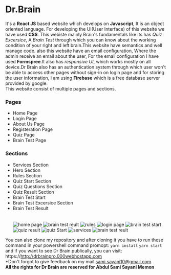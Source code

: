 # Dr.Brain
It's a **React JS** based website which develops on **Javascript**, It is an object oriented language. For developing the UI(User Interface) of this website we have used **CSS**. This webiste mainly Brain's fundamentals like its has *Quiz Excersice*, A *Brain Test* through which you can know about the working condition of your right and left brain.This website have semantics and well manage code. also  this website have an email configuration, Where the admin receive an email about the user, For the email configuration I have used **Formspree**.It also has *responsive UI*, which works mostly on all device.Dr Brain also has an authentication system through which user won't be able to access other pages without sign-in on login page and for storing the user information, I am using **Firebase** which is a free database server provided by google.<br/>
This website consist of multiple pages and sections.
### Pages
* Home Page
* Login Page
* About Us Page
* Registeration Page
* Quiz Page
* Brain Test Page

### Sections
* Services Section
* Hero Section
* Rules Section
* Quiz Start Section
* Quiz Questions Section
* Quiz Result Section
* Brain Test Start
* Brain Test Excersice Section
* Brain Test Result
  <br/>
  <br/>
  <br/>
![home page](https://github.com/AbdulSami10/DR.Brain/assets/111075041/3039ab9a-f337-430a-b1a8-cd401dbe0c25)
![brain test reult](https://github.com/AbdulSami10/DR.Brain/assets/111075041/6e995ad9-c9c0-46e1-838f-db57a8dcc40e)
![rules](https://github.com/AbdulSami10/DR.Brain/assets/111075041/442da4d1-b31b-4863-aaba-8e90bc2e25ac)
![login page](https://github.com/AbdulSami10/DR.Brain/assets/111075041/6e268433-7b7b-464f-a5ba-8cf5f9f6b5d1)
![brain test start](https://github.com/AbdulSami10/DR.Brain/assets/111075041/58f713ae-3063-4b0e-8048-c622be07358c)
![quiz result](https://github.com/AbdulSami10/DR.Brain/assets/111075041/ce16a31b-55cb-4e98-a5ec-c1970723c33c)
![quiz Start](https://github.com/AbdulSami10/DR.Brain/assets/111075041/41397439-5ab6-41c1-8943-1dc442a1c28d)
![services](https://github.com/AbdulSami10/DR.Brain/assets/111075041/bffb5980-c24a-4b26-a904-f7be883c5cd8)
![brain test reult](https://github.com/AbdulSami10/DR.Brain/assets/111075041/34d45364-c61d-42b0-b308-6dbb6e699489)



You can also clone my repository and after cloning it you have to run these command in your powershell command promopt: ``yarn install`` ``yarn start`` and if you want to see Dr Brain publically, you can visit: https://http://drbrainpro.000webhostapp.com<br/>
*Don't forgot to give feedback on my mail sami.sayani10@gmail.com.<br/>
**All the rights for Dr Brain are reserved for Abdul Sami Sayani Memon**
